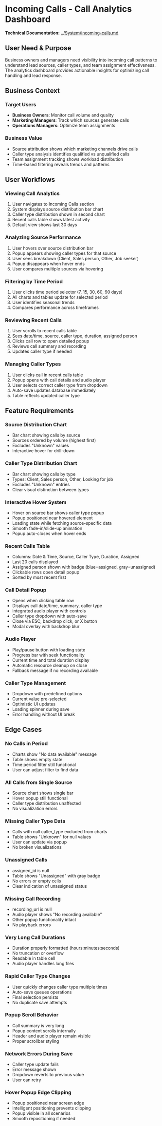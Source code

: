 # Incoming Calls - Call Analytics Dashboard

**Technical Documentation:** [../System/incoming-calls.md](../System/incoming-calls.md)

## User Need & Purpose

Business owners and managers need visibility into incoming call patterns to understand lead sources, caller types, and team assignment effectiveness. The analytics dashboard provides actionable insights for optimizing call handling and lead response.

## Business Context

### Target Users
- **Business Owners**: Monitor call volume and quality
- **Marketing Managers**: Track which sources generate calls
- **Operations Managers**: Optimize team assignments

### Business Value
- Source attribution shows which marketing channels drive calls
- Caller type analysis identifies qualified vs unqualified calls
- Team assignment tracking shows workload distribution
- Time-based filtering reveals trends and patterns

## User Workflows

### Viewing Call Analytics
1. User navigates to Incoming Calls section
2. System displays source distribution bar chart
3. Caller type distribution shown in second chart
4. Recent calls table shows latest activity
5. Default view shows last 30 days

### Analyzing Source Performance
1. User hovers over source distribution bar
2. Popup appears showing caller types for that source
3. User sees breakdown (Client, Sales person, Other, Job seeker)
4. Popup disappears when hover ends
5. User compares multiple sources via hovering

### Filtering by Time Period
1. User clicks time period selector (7, 15, 30, 60, 90 days)
2. All charts and tables update for selected period
3. User identifies seasonal trends
4. Compares performance across timeframes

### Reviewing Recent Calls
1. User scrolls to recent calls table
2. Sees date/time, source, caller type, duration, assigned person
3. Clicks call row to open detailed popup
4. Reviews call summary and recording
5. Updates caller type if needed

### Managing Caller Types
1. User clicks call in recent calls table
2. Popup opens with call details and audio player
3. User selects correct caller type from dropdown
4. Auto-save updates database immediately
5. Table reflects updated caller type

## Feature Requirements

### Source Distribution Chart
- Bar chart showing calls by source
- Sources ordered by volume (highest first)
- Excludes "Unknown" values
- Interactive hover for drill-down

### Caller Type Distribution Chart
- Bar chart showing calls by type
- Types: Client, Sales person, Other, Looking for job
- Excludes "Unknown" entries
- Clear visual distinction between types

### Interactive Hover System
- Hover on source bar shows caller type popup
- Popup positioned near hovered element
- Loading state while fetching source-specific data
- Smooth fade-in/slide-up animation
- Popup auto-closes when hover ends

### Recent Calls Table
- Columns: Date & Time, Source, Caller Type, Duration, Assigned
- Last 20 calls displayed
- Assigned person shown with badge (blue=assigned, gray=unassigned)
- Clickable rows open detail popup
- Sorted by most recent first

### Call Detail Popup
- Opens when clicking table row
- Displays call date/time, summary, caller type
- Integrated audio player with controls
- Caller type dropdown with auto-save
- Close via ESC, backdrop click, or X button
- Modal overlay with backdrop blur

### Audio Player
- Play/pause button with loading state
- Progress bar with seek functionality
- Current time and total duration display
- Automatic resource cleanup on close
- Fallback message if no recording available

### Caller Type Management
- Dropdown with predefined options
- Current value pre-selected
- Optimistic UI updates
- Loading spinner during save
- Error handling without UI break

## Edge Cases

### No Calls in Period
- Charts show "No data available" message
- Table shows empty state
- Time period filter still functional
- User can adjust filter to find data

### All Calls from Single Source
- Source chart shows single bar
- Hover popup still functional
- Caller type distribution unaffected
- No visualization errors

### Missing Caller Type Data
- Calls with null caller_type excluded from charts
- Table shows "Unknown" for null values
- User can update via popup
- No broken visualizations

### Unassigned Calls
- assigned_id is null
- Table shows "Unassigned" with gray badge
- No errors or empty cells
- Clear indication of unassigned status

### Missing Call Recording
- recording_url is null
- Audio player shows "No recording available"
- Other popup functionality intact
- No playback errors

### Very Long Call Durations
- Duration properly formatted (hours:minutes:seconds)
- No truncation or overflow
- Readable in table cell
- Audio player handles long files

### Rapid Caller Type Changes
- User quickly changes caller type multiple times
- Auto-save queues operations
- Final selection persists
- No duplicate save attempts

### Popup Scroll Behavior
- Call summary is very long
- Popup content scrolls internally
- Header and audio player remain visible
- Proper scrollbar styling

### Network Errors During Save
- Caller type update fails
- Error message shown
- Dropdown reverts to previous value
- User can retry

### Hover Popup Edge Clipping
- Popup positioned near screen edge
- Intelligent positioning prevents clipping
- Popup visible in all scenarios
- Smooth repositioning if needed
